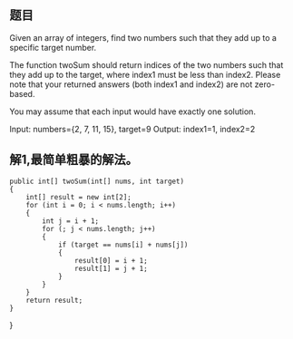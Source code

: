 
## 题目
Given an array of integers, find two numbers such that they add up to a specific target number.

The function twoSum should return indices of the two numbers such that they add up to the target, where index1 must be less than index2. Please note that your returned answers (both index1 and index2) are not zero-based.

You may assume that each input would have exactly one solution.

Input: numbers={2, 7, 11, 15}, target=9
Output: index1=1, index2=2

## 解1,最简单粗暴的解法。
    public int[] twoSum(int[] nums, int target)
    {
        int[] result = new int[2];
        for (int i = 0; i < nums.length; i++)
        {
            int j = i + 1;
            for (; j < nums.length; j++)
            {
                if (target == nums[i] + nums[j])
                {
                    result[0] = i + 1;
                    result[1] = j + 1;
                }
            }
        }
        return result;
    }
}
